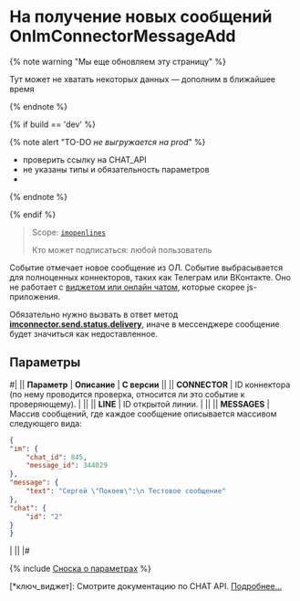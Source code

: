 # На получение новых сообщений OnImConnectorMessageAdd

{% note warning "Мы еще обновляем эту страницу" %}

Тут может не хватать некоторых данных — дополним в ближайшее время

{% endnote %}

{% if build == 'dev' %}

{% note alert "TO-DO _не выгружается на prod_" %}

- проверить ссылку на CHAT_API
- не указаны типы и обязательность параметров
- 
{% endnote %}

{% endif %}

> Scope: [`imopenlines`](../../../scopes/permissions.md)
>
> Кто может подписаться: любой пользователь

Событие отмечает новое сообщение из ОЛ. Событие выбрасывается для полноценных коннекторов, таких как Телеграм или ВКонтакте. Оно не работает с [виджетом или онлайн чатом](*ключ_виджет), которые скорее js-приложения. 

Обязательно нужно вызвать в ответ метод [**imconnector.send.status.delivery**](../imconnector-send-status-delivery.md), иначе в мессенджере сообщение будет значиться как недоставленное.

## Параметры

#|
|| **Параметр** | **Описание** | **С версии** ||
|| **CONNECTOR** | ID коннектора (по нему проводится проверка, относится ли это событие к проверяющему). | ||
|| **LINE** | ID открытой линии. | ||
|| **MESSAGES** | Массив сообщений, где каждое сообщение описывается массивом следующего вида:


```json
{
"im": {
    "chat_id": 845,
    "message_id": 344029
},
"message": {
    "text": "Сергей \"Покоев\":\n Тестовое сообщение"
},
"chat": {
    "id": "2"
}
}
```
| ||
|#

{% include [Сноска о параметрах](../../../../_includes/required.md) %}

[*ключ_виджет]: Смотрите документацию по CHAT API. [Подробнее...](../../../chats/index.md)